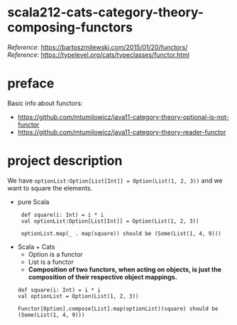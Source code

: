 # scala212-cats-category-theory-composing-functors
_Reference_: https://bartoszmilewski.com/2015/01/20/functors/  
_Reference_: https://typelevel.org/cats/typeclasses/functor.html

# preface
Basic info about functors:
* https://github.com/mtumilowicz/java11-category-theory-optional-is-not-functor
* https://github.com/mtumilowicz/java11-category-theory-reader-functor

# project description
We have `optionList:Option[List[Int]] = Option(List(1, 2, 3))` 
and we want to square the elements.
* pure Scala
    ```
     def square(i: Int) = i * i
     val optionList:Option[List[Int]] = Option(List(1, 2, 3))
    
     optionList.map(_ . map(square)) should be (Some(List(1, 4, 9)))
    ```
* Scala + Cats
    * Option is a functor
    * List is a functor
    * **Composition of two functors, when acting on objects, is just the composition 
      of their respective object mappings.**
    ```
    def square(i: Int) = i * i
    val optionList = Option(List(1, 2, 3))
    
    Functor[Option].compose[List].map(optionList)(square) should be (Some(List(1, 4, 9)))
    ```